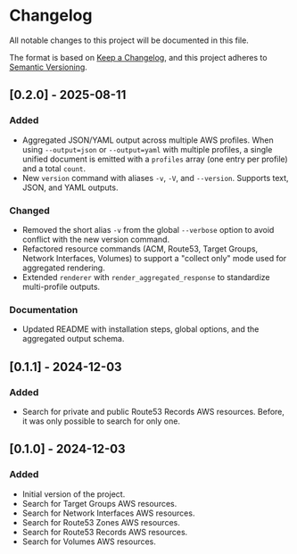 # Changelog

All notable changes to this project will be documented in this file.

The format is based on [Keep a Changelog](https://keepachangelog.com/en/1.1.0/),
and this project adheres to [Semantic Versioning](https://semver.org/spec/v2.0.0.html).

## [0.2.0] - 2025-08-11

### Added
- Aggregated JSON/YAML output across multiple AWS profiles. When using `--output=json` or `--output=yaml` with multiple profiles, a single unified document is emitted with a `profiles` array (one entry per profile) and a total `count`.
- New `version` command with aliases `-v`, `-V`, and `--version`. Supports text, JSON, and YAML outputs.

### Changed
- Removed the short alias `-v` from the global `--verbose` option to avoid conflict with the new version command.
- Refactored resource commands (ACM, Route53, Target Groups, Network Interfaces, Volumes) to support a "collect only" mode used for aggregated rendering.
- Extended `renderer` with `render_aggregated_response` to standardize multi-profile outputs.

### Documentation
- Updated README with installation steps, global options, and the aggregated output schema.

## [0.1.1] - 2024-12-03

### Added
- Search for private and public Route53 Records AWS resources. Before, it was only possible to search for only one.

## [0.1.0] - 2024-12-03

### Added
- Initial version of the project.
- Search for Target Groups AWS resources.
- Search for Network Interfaces AWS resources.
- Search for Route53 Zones AWS resources.
- Search for Route53 Records AWS resources.
- Search for Volumes AWS resources.
